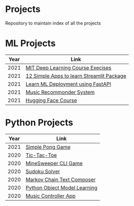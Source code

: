  # Projects
 
 Repository to maintain index of all the projects

 # ML Projects

 |Year|Link|
 |---|---|
 |2021|<a href="https://github.com/vishwanath103/MIT-DL-Course">MIT Deep Learning Course Execises</a>|
 |2021|<a href="https://github.com/vishwanath103/12-Simple-Data-Science-Apps">12 Simple Apps to learn Streamlit Package</a>|
 |2021|<a href="https://github.com/vishwanath103/Learn-fastAPI-ML">Learn ML Deployment using FastAPI</a>|
 |2021|<a href="https://github.com/vishwanath103/MusicRecommendationSystem">Music Recommonder System</a>|
 |2021|<a href="https://github.com/vishwanath103/HuggingFaceCourse">Hugging Face Course</a>|

# Python Projects
|Year|Link|
|---|---|
|2021|<a href="https://github.com/vishwanath103/pong-game">Simple Pong Game</a>|
|2020|<a href="https://github.com/vishwanath103/tic-tac-toe/tree/master">Tic-Tac-Toe</a>|
|2020|<a href="https://github.com/vishwanath103/Minesweeper">MineSweeper CLI Game</a>|
|2020|<a href="https://github.com/vishwanath103/Sudoku-Solver">Sudoku Solver</a>|
|2020|<a href="https://github.com/vishwanath103/Markov-Chain-Text-Composer/tree/main">Markov Chain Text Composer</a>|
|2020|<a href="https://github.com/vishwanath103/Python_Object_Model">Python Object Model Learning</a>|
|2020|<a href="https://github.com/vishwanath103/Music-Controller/tree/main">Music Controller App</a>|
